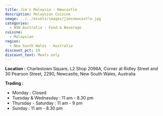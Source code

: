 ```yaml
---
title: Jim's Malaysia - Newcastle
description: Malaysian Cuisine
image: ../../assets/images/jimsnewcastle.jpg
categories:
  - NSW Australia - Food & Beverage
cuisine:
  - Malaysian
region:
  - New South Wales - Australia
discount_pct: 10
discount_text: Meals only
---
```

**Location :** Charlestown Square, L2 Shop 2096A, Corner at Ridley Street and 30 Pearson Street, 2290, Newcastle, New South Wales, Australia

**Trading :** 

* Monday : Closed
* Tuesday & Wednesday : 11 am - 8.30 pm
* Thursday - Saturday : 11 am - 9 pm
* Sunday : 11 am - 8.30 pm
